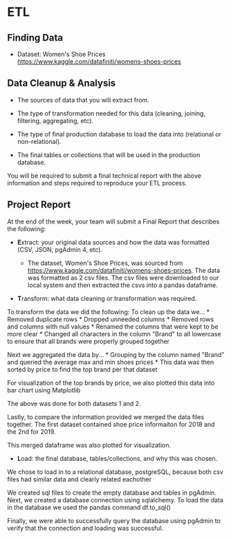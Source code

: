# ETL


## Finding Data

* Dataset: Women's Shoe Prices https://www.kaggle.com/datafiniti/womens-shoes-prices

## Data Cleanup & Analysis

* The sources of data that you will extract from.

* The type of transformation needed for this data (cleaning, joining, filtering, aggregating, etc).

* The type of final production database to load the data into (relational or non-relational).

* The final tables or collections that will be used in the production database.

You will be required to submit a final technical report with the above information and steps required to reproduce your ETL process.

## Project Report

At the end of the week, your team will submit a Final Report that describes the following:

* **E**xtract: your original data sources and how the data was formatted (CSV, JSON, pgAdmin 4, etc).

   * The dataset, Women's Shoe Prices, was sourced from https://www.kaggle.com/datafiniti/womens-shoes-prices. The data was formatted as 2 csv files. The csv files were downloaded to our local system and then extracted the csvs into a pandas dataframe. 

* **T**ransform: what data cleaning or transformation was required.

To transform the data we did the following:
To clean up the data we...
    * Removed duplicate rows
    * Dropped unneeded columns
    * Removed rows and columns with null values
    * Renamed the columns that were kept to be more clear
    * Changed all characters in the column "Brand" to all lowercase to ensure that all brands were properly grouped together
    
Next we aggregated the data by...
    * Grouping by the column named "Brand" and queried the average max and min shoes prices
    * This data was then sorted by price to find the top brand per that dataset
   
For visualization of the top brands by price, we also plotted this data into bar chart using Matplotlib

The above was done for both datasets 1 and 2. 

Lastly, to compare the information provided we merged the data files together. The first dataset contained shoe price informaiton for 2018 and the 2nd for 2019.

This merged dataframe was also plotted for visualization. 

* **L**oad: the final database, tables/collections, and why this was chosen.

We chose to load in to a relational database, postgreSQL, because both csv files had similar data and clearly related eachother

We created sql files to create the empty database and tables in pgAdmin. Next, we created a database connection using sqlalchemy. 
To load the data in the database we used the pandas command df.to_sql()

Finally, we were able to successfully query the database using pgAdmin to verify that the connection and loading was successful. 
